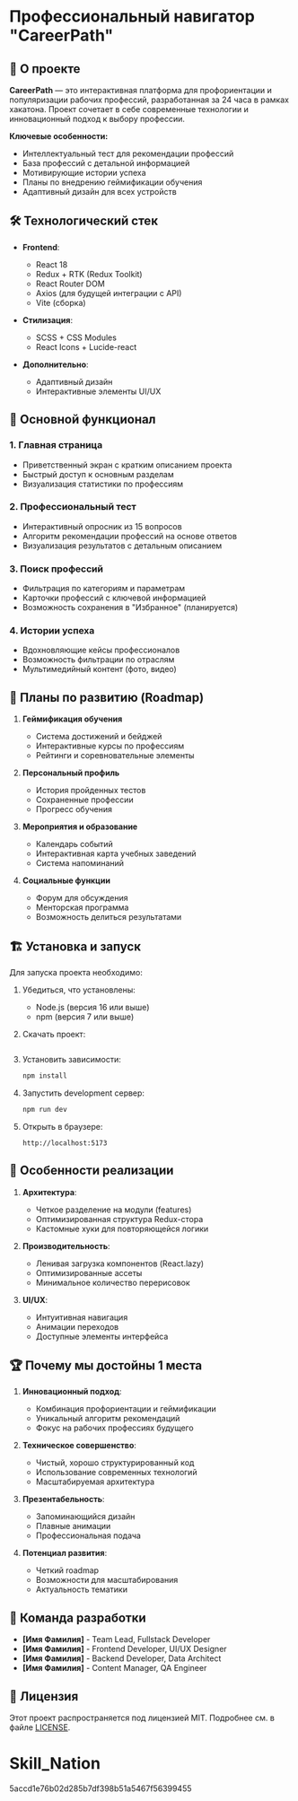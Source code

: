 
# Профессиональный навигатор "CareerPath"

## 🚀 О проекте

**CareerPath** — это интерактивная платформа для профориентации и популяризации рабочих профессий, разработанная за 24 часа в рамках хакатона. Проект сочетает в себе современные технологии и инновационный подход к выбору профессии.

**Ключевые особенности:**
- Интеллектуальный тест для рекомендации профессий
- База профессий с детальной информацией
- Мотивирующие истории успеха
- Планы по внедрению геймификации обучения
- Адаптивный дизайн для всех устройств

## 🛠 Технологический стек

- **Frontend**: 
  - React 18
  - Redux + RTK (Redux Toolkit)
  - React Router DOM
  - Axios (для будущей интеграции с API)
  - Vite (сборка)

- **Стилизация**:
  - SCSS + CSS Modules
  - React Icons + Lucide-react

- **Дополнительно**:
  - Адаптивный дизайн
  - Интерактивные элементы UI/UX

## 🎯 Основной функционал

### 1. Главная страница
- Приветственный экран с кратким описанием проекта
- Быстрый доступ к основным разделам
- Визуализация статистики по профессиям

### 2. Профессиональный тест
- Интерактивный опросник из 15 вопросов
- Алгоритм рекомендации профессий на основе ответов
- Визуализация результатов с детальным описанием

### 3. Поиск профессий
- Фильтрация по категориям и параметрам
- Карточки профессий с ключевой информацией
- Возможность сохранения в "Избранное" (планируется)

### 4. Истории успеха
- Вдохновляющие кейсы профессионалов
- Возможность фильтрации по отраслям
- Мультимедийный контент (фото, видео)

## 🔮 Планы по развитию (Roadmap)

1. **Геймификация обучения**
   - Система достижений и бейджей
   - Интерактивные курсы по профессиям
   - Рейтинги и соревновательные элементы

2. **Персональный профиль**
   - История пройденных тестов
   - Сохраненные профессии
   - Прогресс обучения

3. **Мероприятия и образование**
   - Календарь событий
   - Интерактивная карта учебных заведений
   - Система напоминаний

4. **Социальные функции**
   - Форум для обсуждения
   - Менторская программа
   - Возможность делиться результатами

## 🏗 Установка и запуск

Для запуска проекта необходимо:

1. Убедиться, что установлены:
   - Node.js (версия 16 или выше)
   - npm (версия 7 или выше)

2. Скачать проект:
   ```открыть проект в vscode или в любом другом редакторе кода
   ```

3. Установить зависимости:
   ```bash
   npm install
   ```

4. Запустить development сервер:
   ```bash
   npm run dev
   ```

5. Открыть в браузере:
   ```
   http://localhost:5173
   ```

## 📌 Особенности реализации

1. **Архитектура**:
   - Четкое разделение на модули (features)
   - Оптимизированная структура Redux-стора
   - Кастомные хуки для повторяющейся логики

2. **Производительность**:
   - Ленивая загрузка компонентов (React.lazy)
   - Оптимизированные ассеты
   - Минимальное количество перерисовок

3. **UI/UX**:
   - Интуитивная навигация
   - Анимации переходов
   - Доступные элементы интерфейса

## 🏆 Почему мы достойны 1 места

1. **Инновационный подход**:
   - Комбинация профориентации и геймификации
   - Уникальный алгоритм рекомендаций
   - Фокус на рабочих профессиях будущего

2. **Техническое совершенство**:
   - Чистый, хорошо структурированный код
   - Использование современных технологий
   - Масштабируемая архитектура

3. **Презентабельность**:
   - Запоминающийся дизайн
   - Плавные анимации
   - Профессиональная подача

4. **Потенциал развития**:
   - Четкий roadmap
   - Возможности для масштабирования
   - Актуальность тематики

## 🤝 Команда разработки

- **[Имя Фамилия]** - Team Lead, Fullstack Developer
- **[Имя Фамилия]** - Frontend Developer, UI/UX Designer
- **[Имя Фамилия]** - Backend Developer, Data Architect
- **[Имя Фамилия]** - Content Manager, QA Engineer

## 📄 Лицензия

Этот проект распространяется под лицензией MIT. Подробнее см. в файле [LICENSE](LICENSE).

# Skill_Nation
 5accd1e76b02d285b7df398b51a5467f56399455
